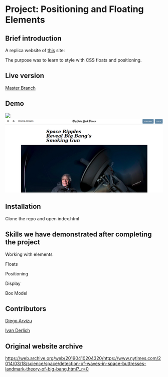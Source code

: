# Project: Positioning and Floating Elements

## Brief introduction

A replica website of [this](http://www.nytimes.com/2014/03/18/science/space/detection-of-waves-in-space-buttresses-landmark-theory-of-big-bang.html?_r=0) site:


The purpose was to learn to style with CSS floats and positioning.

## Live version

[Master Branch](https://ivanderlich.github.io/newyorktimesarticle/)

## Demo

![](docs/vid.gif)
![](docs/1.png)

## Installation

Clone the repo and open index.html

## Skills we have demonstrated after completing the project

Working with elements

Floats

Positioning

Display 

Box Model

## Contributors

[Diego Arvizu](https://github.com/diegoarvz4)

[Ivan Derlich](https://github.com/IvanDerlich)


## Original website archive

https://web.archive.org/web/20190410204320/https://www.nytimes.com/2014/03/18/science/space/detection-of-waves-in-space-buttresses-landmark-theory-of-big-bang.html?_r=0

